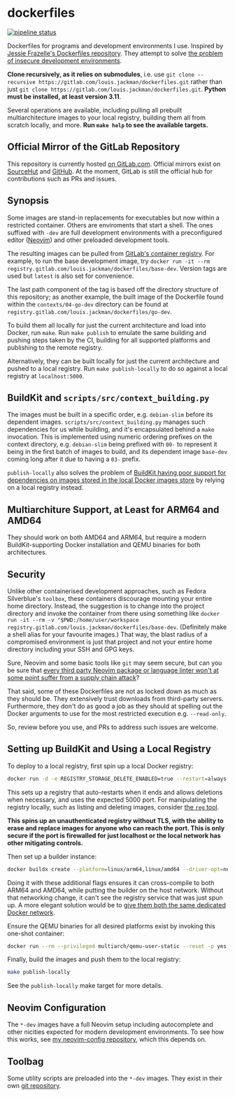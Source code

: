 # dockerfiles

 [![pipeline
 status](https://gitlab.com/louis.jackman/dockerfiles/badges/master/pipeline.svg)](https://gitlab.com/louis.jackman/dockerfiles/-/commits/master)

Dockerfiles for programs and development environments I use. Inspired by [Jessie
Frazelle's Dockerfiles repository](https://github.com/jessfraz/dockerfiles).
They attempt to solve [the problem of insecure development
environments](https://volatilethunk.com/posts/2018/08/25/syntax-highlighting-and-remote-code-execution-why-developers-are-an-easy-target/post.html).

**Clone recursively, as it relies on submodules**, i.e. use `git clone
--recursive https://gitlab.com/louis.jackman/dockerfiles.git` rather than just
`git clone https://gitlab.com/louis.jackman/dockerfiles.git`. **Python must be
installed, at least version 3.11**.

Several operations are available, including pulling all prebuilt
multiarchitecture images to your local registry, building them all from scratch
locally, and more. **Run `make help` to see the available targets.**

## Official Mirror of the GitLab Repository

This repository is currently hosted [on
GitLab.com](https://gitlab.com/louis.jackman/dockerfiles). Official mirrors
exist on [SourceHut](https://git.sr.ht/~louisjackman/dockerfiles) and
[GitHub](https://github.com/LouisJackman/dockerfiles). At the moment, GitLab
is still the official hub for contributions such as PRs and issues.

## Synopsis

Some images are stand-in replacements for executables but now within a
restricted container. Others are enviroments that start a shell. The ones
suffixed with `-dev` are full development environments with a preconfigured
editor ([Neovim](https://neovim.io/)) and other preloaded development tools.

The resulting images can be pulled from [GitLab's container
registry](https://gitlab.com/louis.jackman/dockerfiles/container_registry/). For
example, to run the base development image, try `docker run -it --rm
registry.gitlab.com/louis.jackman/dockerfiles/base-dev`. Version tags are used
but `latest` is also set for convenience.

The last path component of the tag is based off the directory structure of this
repository; as another example, the built image of the Dockerfile found within
the `contexts/04-go-dev` directory can be found at
`registry.gitlab.com/louis.jackman/dockerfiles/go-dev`.

To build them all locally for just the current architecture and load into
Docker, run `make`. Run `make publish` to emulate the same building and pushing
steps taken by the CI, building for all supported platforms and publishing to
the remote registry.

Alternatively, they can be built locally for just the current architecture and
pushed to a local registry. Run `make publish-locally` to do so against a local
registry at `localhost:5000`.

## BuildKit and `scripts/src/context_building.py`

The images must be built in a specific order, e.g. `debian-slim` before its
dependent images. `scripts/src/context_building.py` manages such dependencies
for us while building, and it's encapsulated behind a `make` invocation. This is
implemented using numeric ordering prefixes on the context directory, e.g.
`debian-slim` being prefixed with `00-` to represent it being in the first
batch of images to build, and its dependent image `base-dev` coming long
after it due to having a `03-` prefix.

`publish-locally` also solves the problem of [BuildKit having poor support for
dependencies on images stored in the local Docker images
store](https://github.com/moby/buildkit/issues/2343) by relying on a local
registry instead.

## Multiarchiture Support, at Least for ARM64 and AMD64

They should work on both AMD64 and ARM64, but require a modern
BuildKit-supporting Docker installation and QEMU binaries for both
architectures.

## Security

Unlike other containerised development approaches, such as Fedora Silverblue's
`toolbox`, these containers discourage mounting your entire home directory.
Instead, the suggestion is to change into the project directory and invoke the
container from there using something like `docker run -it --rm -v
"$PWD:/home/user/workspace
registry.gitlab.com/louis.jackman/dockerfiles/base-dev`. (Definitely make a
shell alias for your favourite images.) That way, the blast radius of a
compromised environment is just that project and not your entire home directory
including your SSH and GPG keys.

Sure, Neovim and some basic tools like `git` may seem secure, but can you be
sure that [every third party Neovim package or language linter won't at some
point suffer from a supply chain
attack](https://eslint.org/blog/2018/07/postmortem-for-malicious-package-publishes/)?

That said, some of these Dockerfiles are not as locked down as much as they
should be. They extensively trust downloads from third-party servers.
Furthermore, they don't do as good a job as they should at spelling out the
Docker arguments to use for the most restricted execution e.g. `--read-only`.

So, review before you use, and PRs to address such issues are welcome.

## Setting up BuildKit and Using a Local Registry

To deploy to a local registry, first spin up a local Docker registry:

```sh
docker run -d -e REGISTRY_STORAGE_DELETE_ENABLED=true --restart=always --name registry -p 5000:5000 registry:2.8.1
```

This sets up a registry that auto-restarts when it ends and allows deletions
when necessary, and uses the expected 5000 port. For manipulating the registry
locally, such as listing and deleting images, consider [the `reg`
tool](https://github.com/genuinetools/reg).

**This spins up an unauthenticated registry without TLS, with the ability to
erase and replace images for anyone who can reach the port. This is only secure
if the port is firewalled for just localhost or the local network has other
mitigating controls.**

Then set up a builder instance:

```sh
docker buildx create --platform=linux/arm64,linux/amd64 --driver-opt=network=host --use
```

Doing it with these additional flags ensures it can cross-compile to both ARM64
and AMD64, while putting the builder on the host network. Without that
networking change, it can't see the registry service that was just spun up. A
more elegant solution would be to [give them both the same dedicated Docker
network](https://docs.docker.com/network/network-tutorial-standalone/#use-user-defined-bridge-networks).

Ensure the QEMU binaries for all desired platforms exist by invoking this
one-shot container:

```sh
docker run --rm --privileged multiarch/qemu-user-static --reset -p yes
```

Finally, build the images and push them to the local registry:

```sh
make publish-locally
```

See the `publish-locally` make target for more details.

## Neovim Configuration

The `*-dev` images have a full Neovim setup including autocomplete and other
nicities expected for modern development environments. To see how this works,
see [my neovim-config
repository](https://gitlab.com/louis.jackman/neovim-config), which this depends
on.

## Toolbag

Some utility scripts are preloaded into the `*-dev` images. They exist in their
own [git repository](https://gitlab.com/louis.jackman/toolbag).

